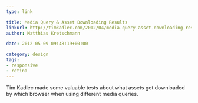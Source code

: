 ```yaml
---
type: link

title: Media Query & Asset Downloading Results
linkurl: http://timkadlec.com/2012/04/media-query-asset-downloading-results/
author: Matthias Kretschmann

date: 2012-05-09 09:48:19+00:00

category: design
tags:
- responsive
- retina
---
```


Tim Kadlec made some valuable tests about what assets get downloaded by which browser when using different media queries.
